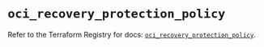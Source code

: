 # `oci_recovery_protection_policy`

Refer to the Terraform Registry for docs: [`oci_recovery_protection_policy`](https://registry.terraform.io/providers/oracle/oci/6.18.0/docs/resources/recovery_protection_policy).
